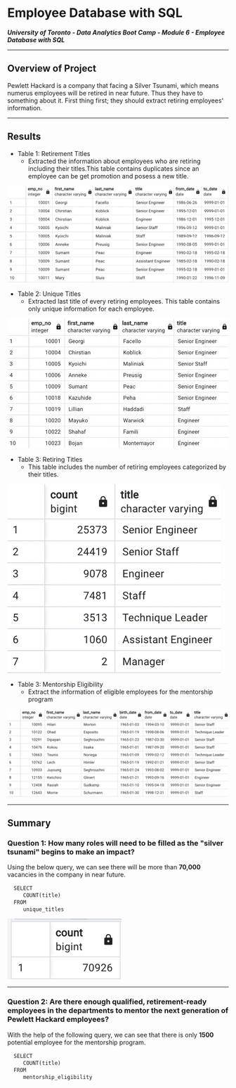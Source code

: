 # Employee Database with SQL

***University of Toronto - Data Analytics Boot Camp - Module 6 - Employee Database with SQL***

---

## Overview of Project

Pewlett Hackard is a company that facing a Silver Tsunami, which means numerus employees will be retired in near future. Thus they have to something about it. First thing first; they should extract retiring employees' information.

---

## Results

* Table 1: Retirement Titles
    * Extracted the information about employees who are retiring including their titles.This table contains duplicates since an employee can be get promotion and posess a new title.
  
![](/Resources/Table1.PNG)

* Table 2: Unique Titles
    * Extracted last title of every retiring employees. This table contains only unique information for each employee.
  
![](/Resources/Table2.PNG)

* Table 3: Retiring Titles
    * This table includes the number of retiring employees categorized by their titles.
  
![](/Resources/Table3.PNG)

* Table 3: Mentorship Eligibility
    * Extract the information of eligible employees for the mentorship program
  
![](/Resources/Table4.PNG)

---

## Summary

### Question 1: How many roles will need to be filled as the "silver tsunami" begins to make an impact?

Using the below query, we can see there will be more than **70,000** vacancies in the company in near future.

      SELECT
         COUNT(title)
      FROM
         unique_titles
   
![](/Resources/Table5.PNG)
   
---   

### Question 2: Are there enough qualified, retirement-ready employees in the departments to mentor the next generation of Pewlett Hackard employees?

With the help of the following query, we can see that there is only **1500** potential employee for the mentorship program.

      SELECT
         COUNT(title)
      FROM
         mentorship_eligibility
         

